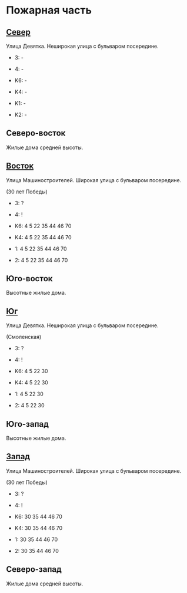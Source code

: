 # Пожарная часть

## [Север](./520045.md)

Улица Девятка.
Неширокая улица с бульваром посередине.

* 3:    -
* 4:    -

* K6:   -
* K4:   -
* K1:   -
* K2:   -

## Северо-восток

Жилые дома средней высоты.

## [Восток](./530050.md)

Улица Машиностроителей.
Широкая улица с бульваром посередине.

(30 лет Победы)

* 3:    ?
* 4:    !

* K6:   4   5   22  35  44  46  70
* K4:   4   5   22  35  44  46  70
* 1:    4   5   22  35  44  46  70
* 2:    4   5   22  35  44  46  70

## Юго-восток

Высотные жилые дома.

## [Юг](./520060.md)

Улица Девятка.
Неширокая улица с бульваром посередине.

(Смоленская)

* 3:    ?
* 4:    !

* K6:   4   5   22  30
* K4:   4   5   22  30
* 1:    4   5   22  30
* 2:    4   5   22  30

## Юго-запад

Высотные жилые дома.

## [Запад](./515050.md)

Улица Машиностроителей.
Широкая улица с бульваром посередине.

(30 лет Победы)

* 3:    ?
* 4:    !

* K6:   30  35  44  46  70
* K4:   30  35  44  46  70
* 1:    30  35  44  46  70
* 2:    30  35  44  46  70

## Северо-запад

Жилые дома средней высоты.
